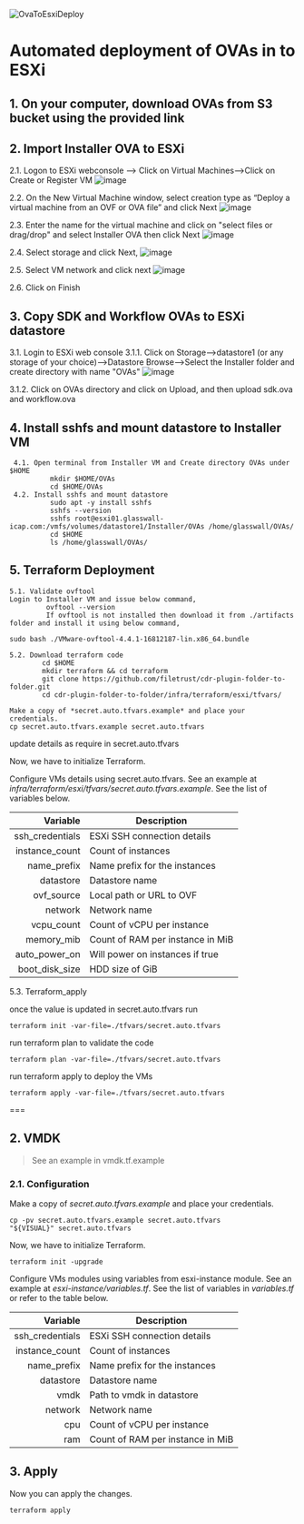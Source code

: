 ![OvaToEsxiDeploy](https://user-images.githubusercontent.com/78961055/114981290-61a91800-9eab-11eb-82a2-c628805a8f4c.png)


Automated deployment of OVAs in to ESXi
===
## 1. On your computer, download OVAs from S3 bucket using the provided link

## 2. Import Installer OVA to ESXi

 2.1. Logon to ESXi webconsole --> Click on Virtual Machines-->Click on Create or Register VM
![image](https://user-images.githubusercontent.com/78961055/116544871-4c050b00-a90d-11eb-9588-2f1e4fd52ac4.png)

 2.2. On the New Virtual Machine window, select creation type as “Deploy a virtual machine from an OVF or OVA file” and click Next
![image](https://user-images.githubusercontent.com/78961055/116544896-558e7300-a90d-11eb-85c3-15d2c9f065e3.png)

 2.3. Enter the name for the virtual machine and click on "select files or drag/drop" and select Installer OVA then click Next
![image](https://user-images.githubusercontent.com/78961055/116544916-5b845400-a90d-11eb-877e-d50d79da7ed4.png)

 2.4. Select storage and click Next,
![image](https://user-images.githubusercontent.com/78961055/116544927-5f17db00-a90d-11eb-98bf-9169fb0728bb.png)

 2.5. Select VM network and click next
![image](https://user-images.githubusercontent.com/78961055/116544942-650dbc00-a90d-11eb-903c-5f23a97856d7.png)

 2.6. Click on Finish

## 3. Copy SDK and Workflow OVAs to ESXi datastore

 3.1. Login to ESXi web console 
 3.1.1. Click on Storage-->datastore1 (or any storage of your choice)-->Datastore Browse-->Select the Installer folder and create directory with name "OVAs" ![image](https://user-images.githubusercontent.com/78961055/116545133-a7cf9400-a90d-11eb-82ca-29b938552c92.png)

 3.1.2. Click on OVAs directory and click on Upload, and then upload sdk.ova and workflow.ova

## 4. Install sshfs and mount datastore to Installer VM
```shell
 4.1. Open terminal from Installer VM and Create directory OVAs under $HOME
          mkdir $HOME/OVAs
          cd $HOME/OVAs
 4.2. Install sshfs and mount datastore
          sudo apt -y install sshfs
          sshfs --version
          sshfs root@esxi01.glasswall-icap.com:/vmfs/volumes/datastore1/Installer/OVAs /home/glasswall/OVAs/
          cd $HOME
          ls /home/glasswall/OVAs/
```
## 5. Terraform Deployment
 ```shell
 5.1. Validate ovftool
Login to Installer VM and issue below command,
          ovftool --version
          If ovftool is not installed then download it from ./artifacts folder and install it using below command,

sudo bash ./VMware-ovftool-4.4.1-16812187-lin.x86_64.bundle
```
 ```shell
 5.2. Download terraform code
         cd $HOME
         mkdir terraform && cd terraform
         git clone https://github.com/filetrust/cdr-plugin-folder-to-folder.git
         cd cdr-plugin-folder-to-folder/infra/terraform/esxi/tfvars/
         
Make a copy of *secret.auto.tfvars.example* and place your credentials.
cp secret.auto.tfvars.example secret.auto.tfvars
```
update details as require in secret.auto.tfvars

Now, we have to initialize Terraform.

Configure VMs details using secret.auto.tfvars. See an example at *infra/terraform/esxi/tfvars/secret.auto.tfvars.example*. See the list of variables below.

|        Variable | Description                      |
| --------------: | -------------------------------- |
| ssh_credentials | ESXi SSH connection details      |
|  instance_count | Count of instances               |
|     name_prefix | Name prefix for the instances    |
|       datastore | Datastore name                   |
|      ovf_source | Local path or URL to OVF         |
|         network | Network name                     |
|      vcpu_count | Count of vCPU per instance       |
|      memory_mib | Count of RAM per instance in MiB |
|   auto_power_on | Will power on instances if true  |
|  boot_disk_size | HDD size of GiB                  |


 
 5.3. Terraform_apply

once the value is updated in secret.auto.tfvars run

```shell
terraform init -var-file=./tfvars/secret.auto.tfvars
```
run terraform plan to validate the code

```shell
terraform plan -var-file=./tfvars/secret.auto.tfvars
```
run terraform apply to deploy the VMs

```shell
terraform apply -var-file=./tfvars/secret.auto.tfvars
```
===

## 2. VMDK

> See an example in vmdk.tf.example

### 2.1. Configuration

Make a copy of *secret.auto.tfvars.example* and place your credentials.

```shell
cp -pv secret.auto.tfvars.example secret.auto.tfvars
"${VISUAL}" secret.auto.tfvars
```

Now, we have to initialize Terraform.

```shell
terraform init -upgrade
```

Configure VMs modules using variables from esxi-instance module. See an example at *esxi-instance/variables.tf*. See the list of variables in *variables.tf* or refer to the table below.

|        Variable | Description                      |
| --------------: | -------------------------------- |
| ssh_credentials | ESXi SSH connection details      |
|  instance_count | Count of instances               |
|     name_prefix | Name prefix for the instances    |
|       datastore | Datastore name                   |
|            vmdk | Path to vmdk in datastore        |
|         network | Network name                     |
|             cpu | Count of vCPU per instance       |
|             ram | Count of RAM per instance in MiB |

## 3. Apply

Now you can apply the changes.

```shell
terraform apply
```
